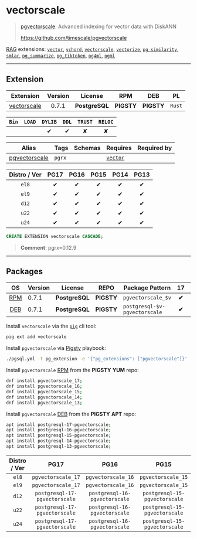 # vectorscale


> [pgvectorscale](https://github.com/timescale/pgvectorscale): Advanced indexing for vector data with DiskANN
>
> https://github.com/timescale/pgvectorscale





[RAG](/rag) extensions: [`vector`](/vector), [`vchord`](/vchord), [`vectorscale`](/vectorscale), [`vectorize`](/vectorize), [`pg_similarity`](/pg_similarity), [`smlar`](/smlar), [`pg_summarize`](/pg_summarize), [`pg_tiktoken`](/pg_tiktoken), [`pg4ml`](/pg4ml), [`pgml`](/pgml)


-------
## Extension


| Extension | Version | License | RPM | DEB | PL |
|-----------|:-------:|:-------:|:---:|:---:|:--:|
| [vectorscale](https://github.com/timescale/pgvectorscale) | 0.7.1 | **<span class="tcblue">PostgreSQL</span>** | **<span class="tcwarn">PIGSTY</span>** | **<span class="tcwarn">PIGSTY</span>** | `Rust` |



| `Bin` | `LOAD` | `DYLIB` | `DDL` | `TRUST` | `RELOC` |
|:-----:|:------:|:-------:|:-----:|:-------:|:-------:|
|  |  | <span class="tcblue">✔</span> | <span class="tcblue">✔</span> | <span class="tcwarn">✘</span> | <span class="tcwarn">✘</span> |



| Alias | Tags | Schemas | Requires | Required by |
|-------|------|---------|----------|-------------|
| [pgvectorscale](/vectorscale) | `pgrx` |  | [`vector`](vector) |  |



| Distro / Ver | PG17 | PG16 | PG15 | PG14 | PG13 |
|:------------:|:----:|:----:|:----:|:----:|:----:|
| `el8` | <span class="tcblue">✔</span> | <span class="tcblue">✔</span> | <span class="tcblue">✔</span> | <span class="tcblue">✔</span> | <span class="tcblue">✔</span> |
| `el9` | <span class="tcblue">✔</span> | <span class="tcblue">✔</span> | <span class="tcblue">✔</span> | <span class="tcblue">✔</span> | <span class="tcblue">✔</span> |
| `d12` | <span class="tcblue">✔</span> | <span class="tcblue">✔</span> | <span class="tcblue">✔</span> | <span class="tcblue">✔</span> | <span class="tcblue">✔</span> |
| `u22` | <span class="tcblue">✔</span> | <span class="tcblue">✔</span> | <span class="tcblue">✔</span> | <span class="tcblue">✔</span> | <span class="tcblue">✔</span> |
| `u24` | <span class="tcblue">✔</span> | <span class="tcblue">✔</span> | <span class="tcblue">✔</span> | <span class="tcblue">✔</span> | <span class="tcblue">✔</span> |





```sql
CREATE EXTENSION vectorscale CASCADE;
```
> **Comment**: pgrx=0.12.9
-----------


## Packages


| OS | Version | License | REPO | Package Pattern | 17 | 16 | 15 | 14 | 13 | Dependency |
|:--:|---------|:-------:|:----:|-----------------|:--:|:--:|:--:|:--:|:--:|------------|
| [RPM](/rpm) | 0.7.1 | **<span class="tcblue">PostgreSQL</span>** | **<span class="tcwarn">PIGSTY</span>** | `pgvectorscale_$v` | **<span class="tcwarn">✔</span>** | **<span class="tcwarn">✔</span>** | **<span class="tcwarn">✔</span>** | **<span class="tcwarn">✔</span>** | **<span class="tcwarn">✔</span>** |  |
| [DEB](/deb) | 0.7.1 | **<span class="tcblue">PostgreSQL</span>** | **<span class="tcwarn">PIGSTY</span>** | `postgresql-$v-pgvectorscale` | **<span class="tcwarn">✔</span>** | **<span class="tcwarn">✔</span>** | **<span class="tcwarn">✔</span>** | **<span class="tcwarn">✔</span>** | **<span class="tcwarn">✔</span>** |  |



Install `vectorscale` via the [`pig`](https://github.com/pgsty/pig) cli tool:

```bash
pig ext add vectorscale
```


Install `pgvectorscale` via [Pigsty](https://pigsty.io/docs/pgext/usage/install/) playbook:

```bash
./pgsql.yml -t pg_extension -e '{"pg_extensions": ["pgvectorscale"]}'
```


Install `pgvectorscale` [RPM](/rpm) from the **<span class="tcwarn">PIGSTY</span>** **YUM** repo:

```bash
dnf install pgvectorscale_17;
dnf install pgvectorscale_16;
dnf install pgvectorscale_15;
dnf install pgvectorscale_14;
dnf install pgvectorscale_13;
```


Install `pgvectorscale` [DEB](/deb) from the **<span class="tcwarn">PIGSTY</span>** **APT** repo:

```bash
apt install postgresql-17-pgvectorscale;
apt install postgresql-16-pgvectorscale;
apt install postgresql-15-pgvectorscale;
apt install postgresql-14-pgvectorscale;
apt install postgresql-13-pgvectorscale;
```




| Distro / Ver | PG17 | PG16 | PG15 | PG14 | PG13 |
|:------------:|:----:|:----:|:----:|:----:|:----:|
| `el8` | `pgvectorscale_17` | `pgvectorscale_16` | `pgvectorscale_15` | `pgvectorscale_14` | `pgvectorscale_13` |
| `el9` | `pgvectorscale_17` | `pgvectorscale_16` | `pgvectorscale_15` | `pgvectorscale_14` | `pgvectorscale_13` |
| `d12` | `postgresql-17-pgvectorscale` | `postgresql-16-pgvectorscale` | `postgresql-15-pgvectorscale` | `postgresql-14-pgvectorscale` | `postgresql-13-pgvectorscale` |
| `u22` | `postgresql-17-pgvectorscale` | `postgresql-16-pgvectorscale` | `postgresql-15-pgvectorscale` | `postgresql-14-pgvectorscale` | `postgresql-13-pgvectorscale` |
| `u24` | `postgresql-17-pgvectorscale` | `postgresql-16-pgvectorscale` | `postgresql-15-pgvectorscale` | `postgresql-14-pgvectorscale` | `postgresql-13-pgvectorscale` |





